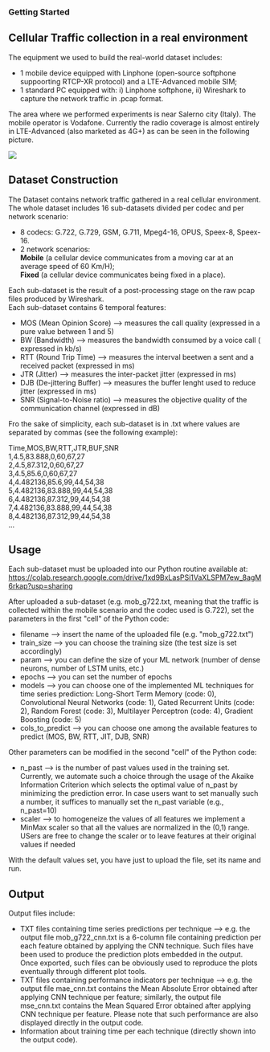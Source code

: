 ### Getting Started

## Cellular Traffic collection in a real environment

The equipment we used to build the real-world dataset includes:
- 1 mobile device equipped with Linphone (open-source softphone suppoorting RTCP-XR protocol) and a LTE-Advanced mobile SIM;
- 1 standard PC equipped with: i) Linphone softphone, ii) Wireshark to capture the network traffic in .pcap format.

The area where we performed experiments is near Salerno city (Italy). The mobile operator is Vodafone. Currently the radio coverage is almost entirely in LTE-Advanced (also marketed as 4G+) as can be seen in the following picture.


<img src="[https://user-images.githubusercontent.com/16385982/189587559-d93204dd-02ac-44c0-9224-2c77752d4547.png">

## Dataset Construction

The Dataset contains network traffic gathered in a real cellular environment.  
The whole dataset includes 16 sub-datasets divided per codec and per network scenario:
- 8 codecs: G.722, G.729, GSM, G.711, Mpeg4-16, OPUS, Speex-8, Speex-16.
- 2 network scenarios:  
   **Mobile** (a cellular device communicates from a moving car at an average speed of 60 Km/H);  
   **Fixed** (a cellular device communicates being fixed in a place).

Each sub-dataset is the result of a post-processing stage on the raw pcap files produced by Wireshark.  
Each sub-dataset contains 6 temporal features:
- MOS (Mean Opinion Score) --> measures the call quality (expressed in a pure value between 1 and 5)
- BW (Bandwidth) --> measures the bandwidth consumed by a voice call ( expressed in kb/s)
- RTT (Round Trip Time) --> measures the interval beetwen a sent and a received packet (expressed in ms)
- JTR (Jitter) --> measures the inter-packet jitter (expressed in ms)
- DJB (De-jittering Buffer) --> measures the buffer lenght used to reduce jitter (expressed in ms)
- SNR (Signal-to-Noise ratio) --> measures the objective quality of the communication channel (expressed in dB)

Fro the sake of simplicity, each sub-dataset is in .txt where values are separated by commas (see the following example): 

Time,MOS,BW,RTT,JTR,BUF,SNR  
1,4.5,83.888,0,60,67,27  
2,4.5,87.312,0,60,67,27  
3,4.5,85.6,0,60,67,27  
4,4.482136,85.6,99,44,54,38  
5,4.482136,83.888,99,44,54,38  
6,4.482136,87.312,99,44,54,38  
7,4.482136,83.888,99,44,54,38  
8,4.482136,87.312,99,44,54,38  
...

## Usage

Each sub-dataset must be uploaded into our Python routine available at:  
https://colab.research.google.com/drive/1xd9BxLasPSi1VaXLSPM7ew_8agM6rkap?usp=sharing

After uploaded a sub-dataset (e.g. mob_g722.txt, meaning that the traffic is collected within the mobile scenario and the codec used is G.722), set the parameters in the first "cell" of the Python code:  

- filename --> insert the name of the uploaded file (e.g. "mob_g722.txt")
- train_size --> you can choose the training size (the test size is set accordingly) 
- param --> you can define the size of your ML network (number of dense neurons, number of LSTM units, etc.)  
- epochs --> you can set the number of epochs  
- models --> you can choose one of the implemented ML techniques for time series prediction: Long-Short Term Memory (code: 0), Convolutional Neural Networks (code: 1), Gated Recurrent Units (code: 2), Random Forest (code: 3), Multilayer Perceptron (code: 4), Gradient Boosting (code: 5) 
- cols_to_predict --> you can choose one among the available features to predict (MOS, BW, RTT, JIT, DJB, SNR)

Other parameters can be modified in the second "cell" of the Python code:
- n_past --> is the number of past values used in the training set. Currently, we automate such a choice through the usage of the Akaike Information Criterion which selects the optimal value of n_past by minimizing the prediction error. In case users want to set manually such a number, it suffices to manually set the n_past variable (e.g., n_past=10)
- scaler --> to homogeneize the values of all features we implement a MinMax scaler so that all the values are normalized in the (0,1) range. USers are free to change the scaler or to leave features at their original values if needed

With the default values set, you have just to upload the file, set its name and run.

## Output

Output files include:  
- TXT files containing time series predictions per technique --> e.g. the output file mob_g722_cnn.txt is a 6-column file containing prediction per each feature obtained by applying the CNN technique. Such files have been used to produce the prediction plots embedded in the output. Once exported, such files can be obviously used to reproduce the plots eventually through different plot tools.  
- TXT files containing performance indicators per technique --> e.g. the output file mae_cnn.txt contains the Mean Absolute Error obtained after applying CNN technique per feature; similarly, the output file mse_cnn.txt contains the Mean Squared Error obtained after applying CNN technique per feature. Please note that such performance are also displayed directly in the output code.  
- Information about training time per each technique (directly shown into the output code). 

